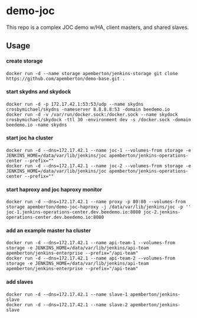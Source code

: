 demo-joc
=========

This repo is a complex JOC demo w/HA, client masters, and shared slaves.

Usage
-----

#### create storage

```
docker run -d --name storage apemberton/jenkins-storage git clone https://github.com/apemberton/demo-base.git .
```

#### start skydns and skydock
```
docker run -d -p 172.17.42.1:53:53/udp --name skydns crosbymichael/skydns -nameserver 8.8.8.8:53 -domain beedemo.io
docker run -d -v /var/run/docker.sock:/docker.sock --name skydock crosbymichael/skydock -ttl 30 -environment dev -s /docker.sock -domain beedemo.io -name skydns
```

#### start joc ha cluster
```
docker run -d --dns=172.17.42.1 --name joc-1 --volumes-from storage -e JENKINS_HOME=/data/var/lib/jenkins/joc apemberton/jenkins-operations-center --prefix=""
docker run -d --dns=172.17.42.1 --name joc-2 --volumes-from storage -e JENKINS_HOME=/data/var/lib/jenkins/joc apemberton/jenkins-operations-center --prefix=""
```

#### start haproxy and joc haproxy monitor
```
docker run -d --dns=172.17.42.1 --name proxy -p 80:80 --volumes-from storage apemberton/demo-joc-haproxy -j /data/var/lib/jenkins/joc -p '' joc-1.jenkins-operations-center.dev.beedemo.io:8080 joc-2.jenkins-operations-center.dev.beedemo.io:8080
```

#### add an example master ha cluster
```
docker run -d --dns=172.17.42.1 --name api-team-1 --volumes-from storage -e JENKINS_HOME=/data/var/lib/jenkins/api-team apemberton/jenkins-enterprise --prefix="/api-team"
docker run -d --dns=172.17.42.1 --name api-team-2 --volumes-from storage -e JENKINS_HOME=/data/var/lib/jenkins/api-team apemberton/jenkins-enterprise --prefix="/api-team"
```

#### add slaves
```
docker run -d --dns=172.17.42.1 --name slave-1 apemberton/jenkins-slave
docker run -d --dns=172.17.42.1 --name slave-2 apemberton/jenkins-slave
```
